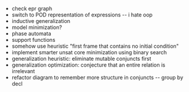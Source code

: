 - check epr graph
- switch to POD representation of expressions -- i hate oop
- inductive generalization
- model minimization?
- phase automata
- support functions
- somehow use heuristic "first frame that contains no initial condition"
- implement smarter unsat core minimization using binary search
- generalization heuristic: eliminate mutable conjuncts first
- generalization optimization: conjecture that an entire relation is irrelevant
- refactor diagram to remember more structure in conjuncts -- group by decl

